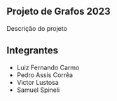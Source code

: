 ## Projeto de Grafos 2023

Descrição do projeto

## Integrantes

- Luiz Fernando Carmo 
- Pedro Assis Corrêa
- Victor Lustosa
- Samuel Spineli
